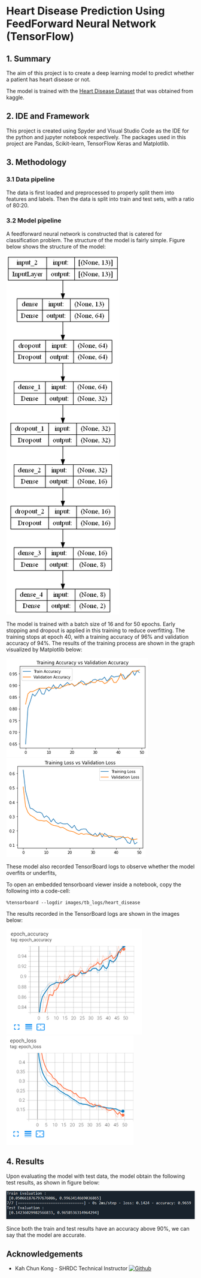 # Heart Disease Prediction Using FeedForward Neural Network (TensorFlow)

## 1. Summary

The aim of this project is to create a deep learning model to predict whether a patient has heart disease or not.

The model is trained with the [Heart Disease Dataset](https://www.kaggle.com/datasets/johnsmith88/heart-disease-dataset) that was obtained from kaggle.

## 2. IDE and Framework

This project is created using Spyder and Visual Studio Code as the IDE for the python and jupyter notebook respectively. The packages used in this project are Pandas, Scikit-learn, TensorFlow Keras and Matplotlib.

## 3. Methodology

### 3.1 Data pipeline

The data is first loaded and preprocessed to properly split them into features and labels. Then the data is split into train and test sets, with a ratio of 80:20.

### 3.2 Model pipeline

A feedforward neural network is constructed that is catered for classification problem. The structure of the model is fairly simple. Figure below shows the structure of the model:

![Model Structure](images/model_1.png)

The model is trained with a batch size of 16 and for 50 epochs. Early stopping and dropout is applied in this training to reduce overfitting. The training stops at epoch 40, with a training accuracy of 96% and validation accuracy of 94%. The results of the training process are shown in the graph visualized by Matplotlib below: 

![Train Acc vs Val Acc](images/train_acc_vs_val_acc.png)
![Train Loss vs Val Loss](images/train_loss_vs_val_loss.png)

These model also recorded TensorBoard logs to observe whether the model overfits or underfits,

To open an embedded tensorboard viewer inside a notebook, copy the following into a code-cell:
```
%tensorboard --logdir images/tb_logs/heart_disease

```

The results recorded in the TensorBoard logs are shown in the images below:

![TB epoch  accuracy](images/tb_epoch_accuracy.png)
![TB epoch loss](images/tb_epoch_loss.png)

## 4. Results

Upon evaluating the model with test data, the model obtain the following test results, as shown in figure below:

![Train Test Results](images/train_test_results.png)

Since both the train and test results have an accuracy above 90%, we can say that the model are accurate.

## Acknowledgements
-  Kah Chun Kong - SHRDC Technical Instructor [![Github](https://img.shields.io/badge/Github-171515?style=flat-square&logo=github&logoColor=black)](https://github.com/ch4mploo/)